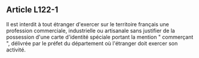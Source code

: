 Article L122-1
----
Il est interdit à tout étranger d'exercer sur le territoire français une
profession commerciale, industrielle ou artisanale sans justifier de la
possession d'une carte d'identité spéciale portant la mention " commerçant ",
délivrée par le préfet du département où l'étranger doit exercer son activité.
